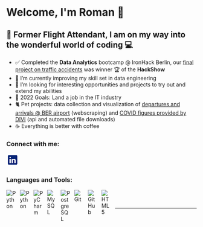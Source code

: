 # Welcome, I'm Roman 👋 


## 🛫 Former Flight Attendant, I am on my way into the wonderful world of coding 💻

- ✅ Completed the **Data Analytics** bootcamp @ IronHack Berlin, our [final project on traffic accidents](https://github.com/Romes-Kalt/Berlin_traffic_accidents_2018-2020/blob/main/README.md) was winner 🏆 of the **HackShow**
- 🌱 I’m currently improving my skill set in data engineering
- 🔎 I’m looking for interesting opportunities and projects to try out and extend my abilities 
- 🥅 2022 Goals: Land a job in the IT industry
- 🐈 Pet projects: data collection and visualization of [departures and arrivals @ BER airport](https://github.com/Romes-Kalt/BER-airport-DEP-ARR/blob/main/README.md) (webscraping) and [COVID figures provided by DIVI](https://github.com/Romes-Kalt/DIVI_data/blob/main/README.md) (api and automated file downloads) 
- ☕ Everything is better with coffee

### Connect with me:

[![website](./logo-linkedin.png)](https://www.linkedin.com/in/roman-kaltschew/)

### Languages and Tools:

<img align="left" alt="Python" width="26px" src="https://cdn.jsdelivr.net/gh/devicons/devicon/icons/python/python-original.svg" style="padding-right:10px;" />
<img align="left" alt="Python" width="26px" src="https://cdn.jsdelivr.net/gh/devicons/devicon/icons/pandas/pandas-original.svg" style="padding-right:10px;" />
<img align="left" alt="PyCharm" width="26px" src="https://cdn.jsdelivr.net/gh/devicons/devicon/icons/pycharm/pycharm-original.svg" style="padding-right:10px;" />
<img align="left" alt="MySQL" width="26px" src="https://cdn.jsdelivr.net/gh/devicons/devicon/icons/mysql/mysql-original.svg" style="padding-right:10px;" />
<img align="left" alt="PostgreSQL" width="26px" src="https://cdn.jsdelivr.net/gh/devicons/devicon/icons/postgresql/postgresql-original.svg" style="padding-right:10px;" />
<img align="left" alt="Git" width="26px" src="https://cdn.jsdelivr.net/gh/devicons/devicon/icons/git/git-original.svg" style="padding-right:10px;" />
<img align="left" alt="GitHub" width="26px" src="https://user-images.githubusercontent.com/3369400/139447912-e0f43f33-6d9f-45f8-be46-2df5bbc91289.png" style="padding-right:10px;" />
<img align="left" alt="HTML5" width="26px" src="https://cdn.jsdelivr.net/gh/devicons/devicon/icons/html5/html5-original.svg" style="padding-right:10px;" />
<br />
<br />

---
